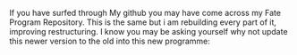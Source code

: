 If you have surfed through My github you may have come across my Fate Program Repository. This is the same but i am rebuilding every part of it, improving restructuring. 
I know you may be asking yourself why not update this newer version to the old into this new programme:
